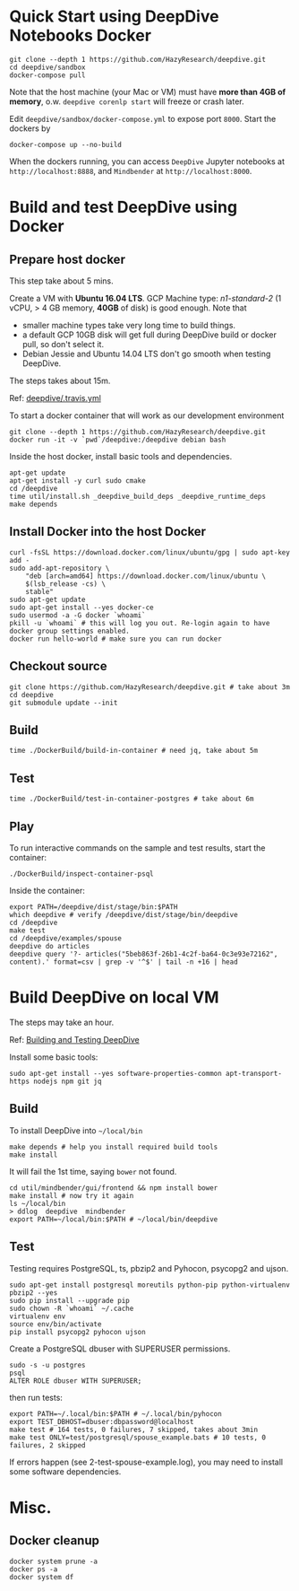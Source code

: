 # Quick Start using DeepDive Notebooks Docker

    git clone --depth 1 https://github.com/HazyResearch/deepdive.git
    cd deepdive/sandbox
    docker-compose pull

Note that the host machine (your Mac or VM) must have **more than 4GB of memory**,
o.w. `deepdive corenlp start` will freeze or crash later.

Edit `deepdive/sandbox/docker-compose.yml`
to expose port `8000`. Start the dockers by

    docker-compose up --no-build 

When the dockers running, you can access `DeepDive` Jupyter notebooks at `http://localhost:8888`,
and `Mindbender` at `http://localhost:8000`.

# Build and test DeepDive using Docker

## Prepare host docker

This step take about 5 mins.

Create a VM with **Ubuntu 16.04 LTS**.
GCP Machine type: *n1-standard-2* (1 vCPU, > 4 GB memory, **40GB** of disk) is good enough.
Note that 
- smaller machine types take very long time to build things. 
- a default GCP 10GB disk will get full during DeepDive build or docker pull, so don't select it.
- Debian Jessie and Ubuntu 14.04 LTS don't go smooth when testing DeepDive.

The steps takes about 15m.

Ref: [deepdive/.travis.yml](https://github.com/HazyResearch/deepdive/blob/master/.travis.yml)

To start a docker container that will work as our development environment

    git clone --depth 1 https://github.com/HazyResearch/deepdive.git
    docker run -it -v `pwd`/deepdive:/deepdive debian bash

Inside the host docker, install basic tools and dependencies.

    apt-get update
    apt-get install -y curl sudo cmake
    cd /deepdive
    time util/install.sh _deepdive_build_deps _deepdive_runtime_deps
    make depends
    

## Install Docker into the host Docker

    curl -fsSL https://download.docker.com/linux/ubuntu/gpg | sudo apt-key add -
    sudo add-apt-repository \
        "deb [arch=amd64] https://download.docker.com/linux/ubuntu \
        $(lsb_release -cs) \
        stable"
    sudo apt-get update
    sudo apt-get install --yes docker-ce
    sudo usermod -a -G docker `whoami`   
    pkill -u `whoami` # this will log you out. Re-login again to have docker group settings enabled.
    docker run hello-world # make sure you can run docker
    
## Checkout source

    git clone https://github.com/HazyResearch/deepdive.git # take about 3m
    cd deepdive
    git submodule update --init

## Build

    time ./DockerBuild/build-in-container # need jq, take about 5m

## Test

    time ./DockerBuild/test-in-container-postgres # take about 6m

## Play

To run interactive commands on the sample and test results, start the container:

    ./DockerBuild/inspect-container-psql

Inside the container:

    export PATH=/deepdive/dist/stage/bin:$PATH
    which deepdive # verify /deepdive/dist/stage/bin/deepdive
    cd /deepdive
    make test
    cd /deepdive/examples/spouse
    deepdive do articles
    deepdive query '?- articles("5beb863f-26b1-4c2f-ba64-0c3e93e72162", content).' format=csv | grep -v '^$' | tail -n +16 | head

# Build DeepDive on local VM

The steps may take an hour.

Ref: [Building and Testing DeepDive](http://deepdive.stanford.edu/developer)

Install some basic tools:

    sudo apt-get install --yes software-properties-common apt-transport-https nodejs npm git jq

## Build

To install DeepDive into `~/local/bin`

    make depends # help you install required build tools
    make install 
    
It will fail the 1st time, saying `bower` not found.

    cd util/mindbender/gui/frontend && npm install bower
    make install # now try it again
    ls ~/local/bin 
    > ddlog  deepdive  mindbender
    export PATH=~/local/bin:$PATH # ~/local/bin/deepdive

## Test

Testing requires PostgreSQL, ts, pbzip2 and Pyhocon, psycopg2 and ujson.

    sudo apt-get install postgresql moreutils python-pip python-virtualenv pbzip2 --yes
    sudo pip install --upgrade pip
    sudo chown -R `whoami` ~/.cache
    virtualenv env
    source env/bin/activate
    pip install psycopg2 pyhocon ujson

Create a PostgreSQL dbuser with SUPERUSER permissions.

    sudo -s -u postgres
    psql
    ALTER ROLE dbuser WITH SUPERUSER;
    
then run tests:

    export PATH=~/.local/bin:$PATH # ~/.local/bin/pyhocon
    export TEST_DBHOST=dbuser:dbpassword@localhost
    make test # 164 tests, 0 failures, 7 skipped, takes about 3min 
    make test ONLY=test/postgresql/spouse_example.bats # 10 tests, 0 failures, 2 skipped

If errors happen (see 2-test-spouse-example.log), 
you may need to install some software dependencies.

# Misc.

## Docker cleanup

    docker system prune -a
    docker ps -a
    docker system df
    
